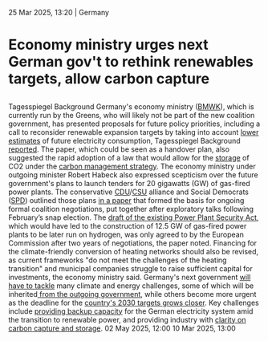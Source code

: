 25 Mar 2025, 13:20
| 
Germany
# Economy ministry urges next German gov't to rethink renewables targets, allow carbon capture
## 
Tagesspiegel Background
Germany's economy ministry ([BMWK](https://www.cleanenergywire.org/experts/bmwk-federal-ministry-economic-affairs-and-climate-action)), which is currently run by the Greens, who will likely not be part of the new coalition government, has presented proposals for future policy priorities, including a call to reconsider renewable expansion targets by taking into account [lower estimates](https://www.cleanenergywire.org/news/reduced-electricity-demand-could-slash-germanys-transition-investments-2035-report) of future electricity consumption, Tagesspiegel Background [reported](https://background.tagesspiegel.de/energie-und-klima/briefing/wie-sich-das-wirtschaftsministerium-die-naechste-legislatur-vorstellt). The paper, which could be seen as a handover plan, also suggested the rapid adoption of a law that would allow for the [storage](https://www.cleanenergywire.org/glossary/letter_s#storage) of CO2 under the [carbon management strategy](https://www.cleanenergywire.org/factsheets/qa-germanys-draft-carbon-management-strategy).
The economy ministry under outgoing minister Robert Habeck also expressed scepticism over the future government's plans to launch tenders for 20 gigawatts (GW) of gas-fired power plants. The conservative [CDU](https://www.cleanenergywire.org/experts/cdu-christian-democratic-union)/[CSU](https://www.cleanenergywire.org/experts/csu-christian-social-union) alliance and Social Democrats ([SPD](https://www.cleanenergywire.org/experts/spd-social-democratic-party)) outlined those plans [in a paper](https://www.cleanenergywire.org/factsheets/qa-first-climate-and-energy-proposals-germanys-future-coalition-government) that formed the basis for ongoing formal coalition negotiations, put together after exploratory talks following February’s snap election. The [draft of the existing Power Plant Security Act](https://www.cleanenergywire.org/news/germany-delays-gas-plant-decision-2030-state-coal-phase-out-uncertain), which would have led to the construction of 12.5 GW of gas-fired power plants to be later run on hydrogen, was only agreed to by the European Commission after two years of negotiations, the paper noted.
Financing for the climate-friendly conversion of heating networks should also be revised, as current frameworks "do not meet the challenges of the heating transition" and municipal companies struggle to raise sufficient capital for investments, the economy ministry said.
Germany's next government [will have to tackle](https://www.cleanenergywire.org/factsheets/key-climate-and-energy-matters-germanys-next-government) many climate and energy challenges, some of which will be inherited[ from the outgoing government](https://www.cleanenergywire.org/news/vote25-mixed-climate-legacy-scholzs-collapsed-coalition-leaves-challenges-next-government), while others become more urgent as the deadline for the [country's 2030 targets ](https://www.cleanenergywire.org/dossiers/germanys-snap-elections-reaching-2030-climate-and-energy-targets-will-depend-next-government)[grows](https://www.cleanenergywire.org/dossiers/germanys-snap-elections-reaching-2030-climate-and-energy-targets-will-depend-next-government)[ closer](https://www.cleanenergywire.org/dossiers/germanys-snap-elections-reaching-2030-climate-and-energy-targets-will-depend-next-government). Key challenges include [providing backup capacity](https://www.cleanenergywire.org/news/vote25-next-german-govt-must-tap-renewables-potential-dunkelflaute-backup-capacities-bee) for the German electricity system amid the transition to renewable power, and providing industry with [clarity on carbon capture and storage](https://www.cleanenergywire.org/news/germany-open-door-onshore-co2-storage-federal-states).
02 May 2025, 12:00
10 Mar 2025, 13:00